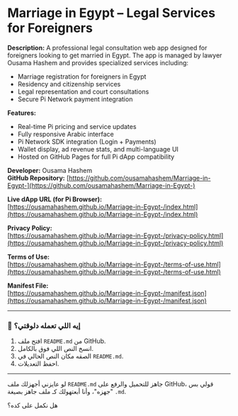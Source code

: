 # Marriage in Egypt – Legal Services for Foreigners

**Description:**
A professional legal consultation web app designed for foreigners looking to get married in Egypt. The app is managed by lawyer Ousama Hashem and provides specialized services including:
- Marriage registration for foreigners in Egypt
- Residency and citizenship services
- Legal representation and court consultations
- Secure Pi Network payment integration

**Features:**
- Real-time Pi pricing and service updates
- Fully responsive Arabic interface
- Pi Network SDK integration (Login + Payments)
- Wallet display, ad revenue stats, and multi-language UI
- Hosted on GitHub Pages for full Pi dApp compatibility

**Developer:** Ousama Hashem  
**GitHub Repository:** [https://github.com/ousamahashem/Marriage-in-Egypt-](https://github.com/ousamahashem/Marriage-in-Egypt-)

**Live dApp URL (for Pi Browser):**  
[https://ousamahashem.github.io/Marriage-in-Egypt-/index.html](https://ousamahashem.github.io/Marriage-in-Egypt-/index.html)

**Privacy Policy:**  
[https://ousamahashem.github.io/Marriage-in-Egypt-/privacy-policy.html](https://ousamahashem.github.io/Marriage-in-Egypt-/privacy-policy.html)

**Terms of Use:**  
[https://ousamahashem.github.io/Marriage-in-Egypt-/terms-of-use.html](https://ousamahashem.github.io/Marriage-in-Egypt-/terms-of-use.html)

**Manifest File:**  
[https://ousamahashem.github.io/Marriage-in-Egypt-/manifest.json](https://ousamahashem.github.io/Marriage-in-Egypt-/manifest.json)

---

### 📌 إيه اللي تعمله دلوقتي؟

1. افتح ملف `README.md` من GitHub.
2. انسخ النص اللي فوق بالكامل.
3. الصقه مكان النص الحالي في `README.md`.
4. احفظ التعديلات.

---

لو عايزني أجهزلك ملف `README.md` جاهز للتحميل والرفع على GitHub، قولي بس "جهزه"، وأنا أبعتهولك كـ ملف جاهز بصيغة `.md`.

هل نكمل على كده؟
